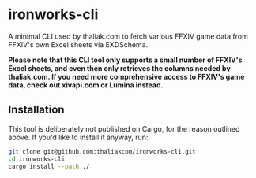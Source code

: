 # ironworks-cli

A minimal CLI used by thaliak.com to fetch various FFXIV game data from FFXIV's own Excel sheets
via EXDSchema.

**Please note that this CLI tool only supports a small number of FFXIV's Excel sheets,
and even then only retrieves the columns needed by thaliak.com.
If you need more comprehensive access to FFXIV's game data, check out xivapi.com or Lumina instead.**

## Installation

This tool is deliberately not published on Cargo, for the reason outlined above.
If you'd like to install it anyway, run:

```bash
git clone git@github.com:thaliakcom/ironworks-cli.git
cd ironworks-cli
cargo install --path ./
```
